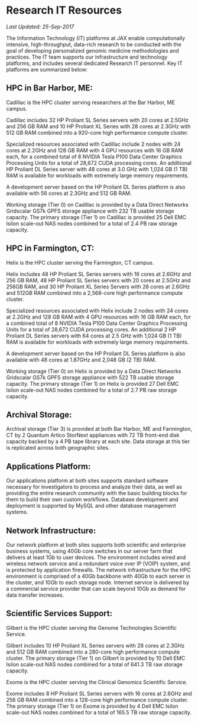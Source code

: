 # Research IT Resources

*Last Updated: 25-Sep-2017*

The Information Technology (IT) platforms at JAX enable computationally intensive, high-throughput, data-rich research to be conducted with the goal of developing personalized genomic medicine methodologies and practices.   The IT team supports our infrastructure and technology platforms, and includes several dedicated Research IT personnel.  Key IT platforms are summarized below:

## HPC in Bar Harbor, ME:

Cadillac is the HPC cluster serving researchers at the Bar Harbor, ME campus. 

Cadillac includes 32 HP Proliant SL Series servers with 20 cores at 2.5GHz and 256 GB RAM and 10 HP Proliant XL Series with 28 cores at 2.3GHz with 512 GB RAM combined into a 920-core high performance compute cluster.

Specialized resources associated with Cadillac include 2 nodes with 24 cores at 2.2GHz and 128 GB RAM with 4 GPU resources with 16 GB RAM each, for a combined total of 8 NVIDIA Tesla P100 Data Center Graphics Processing Units for a total of 28,672 CUDA processing cores.  An additional HP Proliant DL Series server with 48 cores at 3.0 GHz with 1,024 GB (1 TB) RAM is available for workloads with extremely large memory requirements.

A development server based on the HP Proliant DL Series platform is also available with 56 cores at 2.3GHz and 512 GB RAM.

Working storage (Tier 0) on Cadillac is provided by a Data Direct Networks Gridscalar GS7k GPFS storage appliance with 232 TB usable storage capacity.  The primary storage (Tier 1) on Cadillac is provided 25 Dell EMC Isilon scale-out NAS nodes combined for a total of 2.4 PB raw storage capacity.

## HPC in Farmington, CT:

Helix is the HPC cluster serving the Farmington, CT campus.

Helix includes 48 HP Proliant SL Series servers with 16 cores at 2.6GHz and 256 GB RAM, 48 HP Proliant SL Series servers with 20 cores at 2.5GHz and 256GB RAM, and 30 HP Proliant XL Series Servers with 28 cores at 2.6GHz and 512GB RAM combined into a 2,568-core high performance compute cluster.

Specialized resources associated with Helix include 2 nodes with 24 cores at 2.2GHz and 128 GB RAM with 4 GPU resources with 16 GB RAM each, for a combined total of 8 NVIDIA Tesla P100 Data Center Graphics Processing Units for a total of 28,672 CUDA processing cores.  An additional 2 HP Proliant DL Series servers with 64 cores at 2.5 GHz with 1,024 GB (1 TB) RAM is available for workloads with extremely large memory requirements.

A development server based on the HP Proliant DL Series platform is also available with 48 cores at 1.87GHz and 2,048 GB (2 TB) RAM.

Working storage (Tier 0) on Helix is provided by a Data Direct Networks Gridscalar GS7k GPFS storage appliance with 522 TB usable storage capacity.  The primary storage (Tier 1) on Helix is provided 27 Dell EMC Isilon scale-out NAS nodes combined for a total of 2.7 PB raw storage capacity.

## Archival Storage:

Archival storage (Tier 3) is provided at both Bar Harbor, ME and Farmington, CT by 2 Quantum Artico StorNext appliances with 72 TB front-end disk capacity backed by a 4 PB tape library at each site.  Data storage at this tier is replicated across both geographic sites.

## Applications Platform:

Our applications platform at both sites supports standard software necessary for investigators to process and analyze their data, as well as providing the entire research community with the basic building blocks for them to build their own custom workflows.  Database development and deployment is supported by MySQL and other database management systems.

## Network Infrastructure:

Our network platform at both sites supports both scientific and enterprise business systems, using 40Gb core switches in our server farm that delivers at least 1Gb to user devices.  The environment includes wired and wireless network service and a redundant voice over IP (VOIP) system, and is protected by application firewalls. The network infrastructure for the HPC environment is comprised of a 40Gb backbone with 40Gb to each server in the cluster, and 10Gb to each storage node.  Internet service is delivered by a commercial service provider that can scale beyond 10Gb as demand for data transfer increases.

## Scientific Services Support:

Gilbert is the HPC cluster serving the Genome Technologies Scientific Service.

Gilbert includes 10 HP Proliant XL Series servers with 28 cores at 2.3GHz and 512 GB RAM combined into a 280-core high performance compute cluster.  The primary storage (Tier 1) on Gilbert is provided by 10 Dell EMC Isilon scale-out NAS nodes combined for a total of 641.3 TB raw storage capacity.

Exome is the HPC cluster serving the Clinical Genomics Scientific Service.

Exome includes 8 HP Proliant SL Series servers with 16 cores at 2.6GHz and 256 GB RAM combined into a 128-core high performance compute cluster.  The primary storage (Tier 1) on Exome is provided by 4 Dell EMC Isilon scale-out NAS nodes combined for a total of 165.5 TB raw storage capacity.
